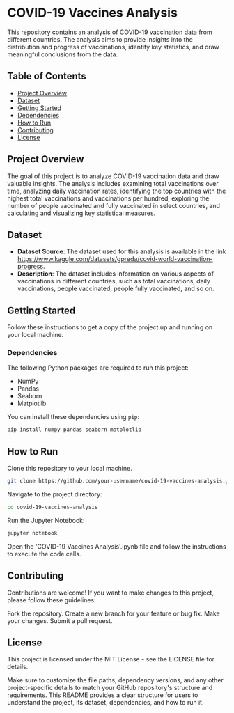 # COVID-19 Vaccines Analysis

This repository contains an analysis of COVID-19 vaccination data from different countries. The analysis aims to provide insights into the distribution and progress of vaccinations, identify key statistics, and draw meaningful conclusions from the data.

## Table of Contents
- [Project Overview](#project-overview)
- [Dataset](#dataset)
- [Getting Started](#getting-started)
- [Dependencies](#dependencies)
- [How to Run](#how-to-run)
- [Contributing](#contributing)
- [License](#license)

## Project Overview

The goal of this project is to analyze COVID-19 vaccination data and draw valuable insights. The analysis includes examining total vaccinations over time, analyzing daily vaccination rates, identifying the top countries with the highest total vaccinations and vaccinations per hundred, exploring the number of people vaccinated and fully vaccinated in select countries, and calculating and visualizing key statistical measures.

## Dataset

- **Dataset Source**: The dataset used for this analysis is available in the link https://www.kaggle.com/datasets/gpreda/covid-world-vaccination-progress.
- **Description**: The dataset includes information on various aspects of vaccinations in different countries, such as total vaccinations, daily vaccinations, people vaccinated, people fully vaccinated, and so on.

## Getting Started

Follow these instructions to get a copy of the project up and running on your local machine.

### Dependencies

The following Python packages are required to run this project:
- NumPy
- Pandas
- Seaborn
- Matplotlib

You can install these dependencies using `pip`:

```bash
pip install numpy pandas seaborn matplotlib
```

## How to Run
Clone this repository to your local machine.

```bash
git clone https://github.com/your-username/covid-19-vaccines-analysis.git
```
Navigate to the project directory:

```bash
cd covid-19-vaccines-analysis
```
Run the Jupyter Notebook:

```bash
jupyter notebook
```
Open the 'COVID-19 Vaccines Analysis'.ipynb file and follow the instructions to execute the code cells.

## Contributing
Contributions are welcome! If you want to make changes to this project, please follow these guidelines:

Fork the repository.
Create a new branch for your feature or bug fix.
Make your changes.
Submit a pull request.

## License
This project is licensed under the MIT License - see the LICENSE file for details.


Make sure to customize the file paths, dependency versions, and any other project-specific details to match your GitHub repository's structure and requirements. This README provides a clear structure for users to understand the project, its dataset, dependencies, and how to run it.
